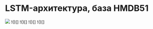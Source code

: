 # LSTM-архитектура, база HMDB51

![](https://github.com/beryanow/neural_networks_labs/blob/master/Lab_6%20(LSTM)/screenshots/generate_data.png?raw=true)
!()[]
!()[]
!()[]
!()[]
